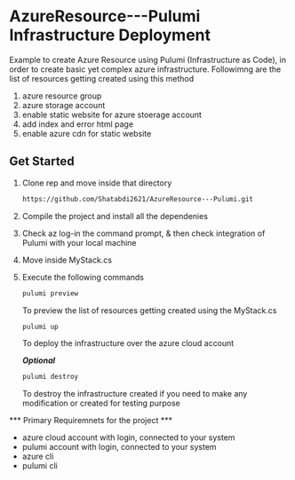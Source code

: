 # AzureResource---Pulumi Infrastructure Deployment 
Example to create Azure Resource using Pulumi (Infrastructure as Code), in order to create basic yet complex azure infrastructure. Followimng are the list of resources getting created using this method 

1. azure resource group 
2. azure storage account 
3. enable static website for azure stoerage account  
4. add index and error html page 
5. enable azure cdn for static website 

##  Get Started 
1. Clone rep and move inside that directory 

    ``` bash 
    https://github.com/Shatabdi2621/AzureResource---Pulumi.git
    ```
2. Compile the project and install all the dependenies 
3. Check az log-in the command prompt, & then check integration of Pulumi with your local machine 
4. Move inside MyStack.cs 
5. Execute the following commands 
    ``` bash 
    pulumi preview 
    ``` 
    To preview the list of resources getting created using the MyStack.cs 

    ``` bash 
    pulumi up 
    ``` 
    To deploy the infrastructure over the azure cloud account 

    ***Optional***
    ``` bash 
    pulumi destroy 
    ``` 
    To destroy the infrastructure created if you need to make any modification or created for testing purpose 

*** Primary Requiremnets for the project ***
- azure cloud account with login, connected to your system
- pulumi account with login, connected to your system 
- azure cli 
- pulumi cli 